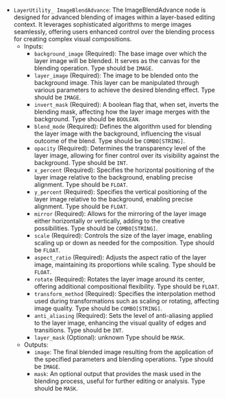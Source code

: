 - `LayerUtility_ ImageBlendAdvance`: The ImageBlendAdvance node is designed for advanced blending of images within a layer-based editing context. It leverages sophisticated algorithms to merge images seamlessly, offering users enhanced control over the blending process for creating complex visual compositions.
    - Inputs:
        - `background_image` (Required): The base image over which the layer image will be blended. It serves as the canvas for the blending operation. Type should be `IMAGE`.
        - `layer_image` (Required): The image to be blended onto the background image. This layer can be manipulated through various parameters to achieve the desired blending effect. Type should be `IMAGE`.
        - `invert_mask` (Required): A boolean flag that, when set, inverts the blending mask, affecting how the layer image merges with the background. Type should be `BOOLEAN`.
        - `blend_mode` (Required): Defines the algorithm used for blending the layer image with the background, influencing the visual outcome of the blend. Type should be `COMBO[STRING]`.
        - `opacity` (Required): Determines the transparency level of the layer image, allowing for finer control over its visibility against the background. Type should be `INT`.
        - `x_percent` (Required): Specifies the horizontal positioning of the layer image relative to the background, enabling precise alignment. Type should be `FLOAT`.
        - `y_percent` (Required): Specifies the vertical positioning of the layer image relative to the background, enabling precise alignment. Type should be `FLOAT`.
        - `mirror` (Required): Allows for the mirroring of the layer image either horizontally or vertically, adding to the creative possibilities. Type should be `COMBO[STRING]`.
        - `scale` (Required): Controls the size of the layer image, enabling scaling up or down as needed for the composition. Type should be `FLOAT`.
        - `aspect_ratio` (Required): Adjusts the aspect ratio of the layer image, maintaining its proportions while scaling. Type should be `FLOAT`.
        - `rotate` (Required): Rotates the layer image around its center, offering additional compositional flexibility. Type should be `FLOAT`.
        - `transform_method` (Required): Specifies the interpolation method used during transformations such as scaling or rotating, affecting image quality. Type should be `COMBO[STRING]`.
        - `anti_aliasing` (Required): Sets the level of anti-aliasing applied to the layer image, enhancing the visual quality of edges and transitions. Type should be `INT`.
        - `layer_mask` (Optional): unknown Type should be `MASK`.
    - Outputs:
        - `image`: The final blended image resulting from the application of the specified parameters and blending operations. Type should be `IMAGE`.
        - `mask`: An optional output that provides the mask used in the blending process, useful for further editing or analysis. Type should be `MASK`.
